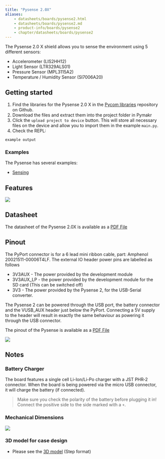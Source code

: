 ```yaml
---
title: "Pysense 2.0X"
aliases:
    - datasheets/boards/pysense2.html
    - datasheets/boards/pysense2.md
    - product-info/boards/pysense2
    - chapter/datasheets/boards/pysense2
---
```


The Pysense 2.0 X shield allows you to sense the environment using 5 different sensors:
* Accelerometer (LIS2HH12)
* Light Sensor (LTR329ALS01)
* Pressure Sensor (MPL3115A2)
* Temperature / Humidity Sensor (SI7006A20)

## Getting started
1. Find the libraries for the Pysense 2.0 X in the [Pycom libraries](https://github.com/pycom/pycom-libraries/shields/) repository on Github. 
1. Download the files and extract them into the project folder in Pymakr
1. Click the `upload project to device` button. This will store all necessary files on the device and allow you to import them in the example `main.py`.
1. Check the REPL:
```
example output
```

### Examples
The Pysense has several examples:
* [Sensing](/tutorials/expansionboards/sensing/)

## Features

![](/gitbook/assets/pysense2_desc.png)

## Datasheet

The datasheet of the Pysense 2.0X is available as a [PDF File](/gitbook/assets/PySense2X_specsheet.pdf)

## Pinout

The PyPort connector is for a 6 lead mini ribbon cable, part: Amphenol 20021511-00006T4LF. The external IO header power pins are labelled as follows
* 3V3AUX - The power provided by the development module 
* 3V3AUX_LP - the power provided by the development module for the SD card (This can be switched off)
* 3V3 - The power provided by the Pysense 2, for the USB-Serial converter.

The Pysense 2 can be powered through the USB port, the battery connector and the VUSB_AUX header just below the PyPort. Connecting a 5V supply to the header will result in exactly the same behaviour as powering it through the USB connector.

The pinout of the Pysense is available as a [PDF File](/gitbook/assets/pysense2-pinout.pdf)


![](/gitbook/assets/pysense2-pinout.png)
## Notes
### Battery Charger

The board features a single cell Li-Ion/Li-Po charger with a JST PHR‑2 connector. When the board is being powered via the micro USB connector, it will charge the battery (if connected).
> Make sure you check the polarity of the battery before plugging it in! Connect the positive side to the side marked with a `+`.

### Mechanical Dimensions

![](/gitbook/assets/Pysense_v2.0X_MechanicalDimensions.png)


### 3D model for case design

* Please see the [3D model](/gitbook/assets/pysense_v2.0X.step) (Step format)